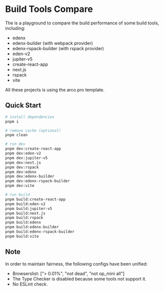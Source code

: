 # Build Tools Compare

The is a playground to compare the build performance of some build tools, including:

- edenx
- edenx-builder (with webpack provider)
- edenx-rspack-builder (with rspack provider)
- eden-v2
- jupiter-v5
- create-react-app
- next.js
- rspack
- vite

All these projects is using the arco pro template.

## Quick Start

```bash
# install dependencies
pnpm i

# remove cache (optional)
pnpm clean

# run dev
pnpm dev:create-react-app
pnpm dev:eden-v2
pnpm dev:jupiter-v5
pnpm dev:next.js
pnpm dev:rspack
pnpm dev:edenx
pnpm dev:edenx-builder
pnpm dev:edenx-rspack-builder
pnpm dev:vite

# run build
pnpm build:create-react-app
pnpm build:eden-v2
pnpm build:jupiter-v5
pnpm build:next.js
pnpm build:rspack
pnpm build:edenx
pnpm build:edenx-builder
pnpm build:edenx-rspack-builder
pnpm build:vite
```

## Note

In order to maintain fairness, the following configs have been unified:

- Browserslist: ["> 0.01%", "not dead", "not op_mini all"]
- The Type Checker is disabled because some tools not support it.
- No ESLint check.
